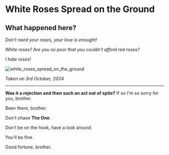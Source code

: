 # White Roses Spread on the Ground

## What happened here?

*Don't need your roses, your love is enought!*

*White roses? Are you so poor that you couldn't afford red roses?*

*I hate roses!*

![white_roses_spread_on_the_ground](/static/articles/life/white_roses_spread_on_the_ground/white_roses_spread_on_the_ground.jpg)

<!-- markdownlint-disable-next-line MD036 -->
*Taken on 3rd October, 2024*

---

**Was it a rejection and then such an act out of spite?** If so I'm so sorry for you, brother.

Been there, brother.

Don't chase **The One**.

Don't be on the hook, have a look around.

You'll be fine.

Good fortune, brother.
